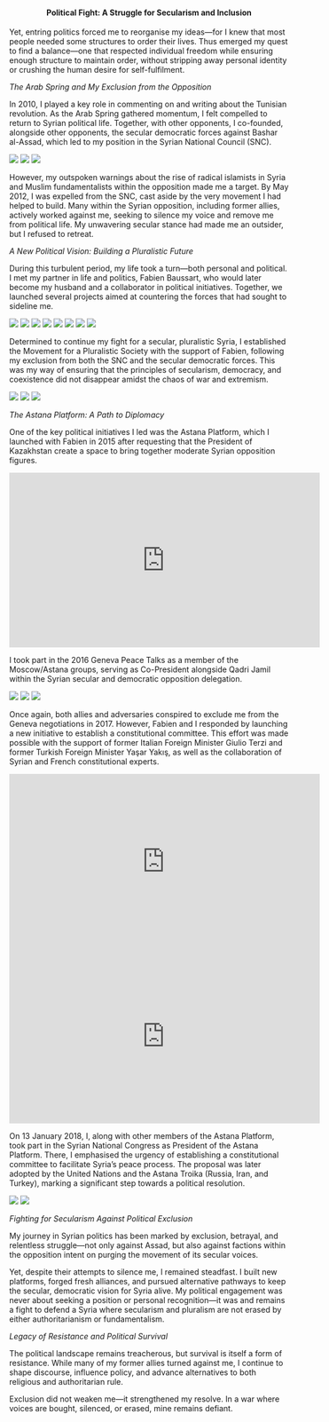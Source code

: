 <center><h4>Political Fight: A Struggle for Secularism and Inclusion</h4></center>

Yet, entring politics forced me to reorganise my ideas—for I knew that most people needed some structures to order their lives. Thus emerged my quest to find a balance—one that respected individual freedom while ensuring enough structure to maintain order, without stripping away personal identity or crushing the human desire for self-fulfilment.

_The Arab Spring and My Exclusion from the Opposition_

In 2010, I played a key role in commenting on and writing about the Tunisian revolution. As the Arab Spring gathered momentum, I felt compelled to return to Syrian political life. Together, with other opponents, I co-founded, alongside other opponents, the secular democratic forces against Bashar al-Assad, which led to my position in the Syrian National Council (SNC).

![](49.jpeg)
![](50.jpeg)
![](51.jpeg)

However, my outspoken warnings about the rise of radical islamists in Syria and Muslim fundamentalists within the opposition made me a target. By May 2012, I was expelled from the SNC, cast aside by the very movement I had helped to build. Many within the Syrian opposition, including former allies, actively worked against me, seeking to silence my voice and remove me from political life. My unwavering secular stance had made me an outsider, but I refused to retreat.

_A New Political Vision: Building a Pluralistic Future_

During this turbulent period, my life took a turn—both personal and political. I met my partner in life and politics, Fabien Baussart, who would later become my husband and a collaborator in political initiatives. Together, we launched several projects aimed at countering the forces that had sought to sideline me.

![](52.jpeg)
![](53.jpeg)
![](54.jpeg)
![](55.jpeg)
![](56.jpeg)
![](57.jpeg)
![](58.jpeg)
![](59.jpeg)

Determined to continue my fight for a secular, pluralistic Syria, I established the Movement for a Pluralistic Society with the support of Fabien, following my exclusion from both the SNC and the secular democratic forces. This was my way of ensuring that the principles of secularism, democracy, and coexistence did not disappear amidst the chaos of war and extremism.

![](60.jpeg)
![](61.jpeg)
![](62.jpeg)

_The Astana Platform: A Path to Diplomacy_

One of the key political initiatives I led was the Astana Platform, which I launched with Fabien in 2015 after requesting that the President of Kazakhstan create a space to bring together moderate Syrian opposition figures.

<iframe width="560" height="315" src="https://www.youtube.com/embed/XYN2H_2E5W4" frameborder="0" allowfullscreen></iframe>


I took part in the 2016 Geneva Peace Talks as a member of the Moscow/Astana groups, serving as Co-President alongside Qadri Jamil within the Syrian secular and democratic opposition delegation.

![](63.jpeg)
![](64.jpeg)
![](65.jpeg)

Once again, both allies and adversaries conspired to exclude me from the Geneva negotiations in 2017. However, Fabien and I responded by launching a new initiative to establish a constitutional committee. This effort was made possible with the support of former Italian Foreign Minister Giulio Terzi and former Turkish Foreign Minister Yaşar Yakış, as well as the collaboration of Syrian and French constitutional experts.

<iframe width="560" height="315" src="https://www.youtube.com/embed/_BDVw_0xXIo" frameborder="0" allowfullscreen></iframe>
<iframe width="560" height="315" src="https://www.youtube.com/embed/nIbriciFyRo" frameborder="0" allowfullscreen></iframe>

 
On 13 January 2018, I, along with other members of the Astana Platform, took part in the Syrian National Congress as President of the Astana Platform. There, I emphasised the urgency of establishing a constitutional committee to facilitate Syria’s peace process. The proposal was later adopted by the United Nations and the Astana Troika (Russia, Iran, and Turkey), marking a significant step towards a political resolution.

![](66.jpeg)
![](67.jpeg)

_Fighting for Secularism Against Political Exclusion_

My journey in Syrian politics has been marked by exclusion, betrayal, and relentless struggle—not only against Assad, but also against factions within the opposition intent on purging the movement of its secular voices.

Yet, despite their attempts to silence me, I remained steadfast. I built new platforms, forged fresh alliances, and pursued alternative pathways to keep the secular, democratic vision for Syria alive. My political engagement was never about seeking a position or personal recognition—it was and remains a fight to defend a Syria where secularism and pluralism are not erased by either authoritarianism or fundamentalism.

_Legacy of Resistance and Political Survival_

The political landscape remains treacherous, but survival is itself a form of resistance. While many of my former allies turned against me, I continue to shape discourse, influence policy, and advance alternatives to both religious and authoritarian rule.

Exclusion did not weaken me—it strengthened my resolve. In a war where voices are bought, silenced, or erased, mine remains defiant.

